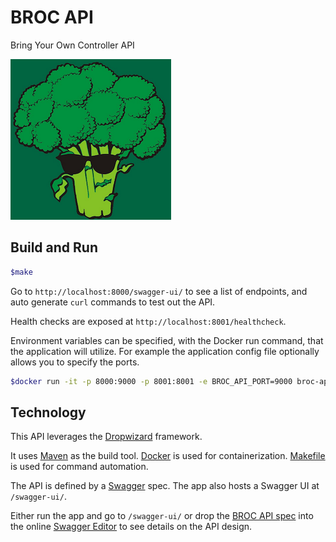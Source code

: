 # BROC API

Bring Your Own Controller API

![cool-broccoli](cool-broccoli.png)

## Build and Run

```bash
$make
```

Go to `http://localhost:8000/swagger-ui/` to see a list of endpoints, and auto generate `curl` commands to test out the API.

Health checks are exposed at `http://localhost:8001/healthcheck`.

Environment variables can be specified, with the Docker run command, that the application will utilize. For example the application config file optionally allows you to specify the ports.

```bash
$docker run -it -p 8000:9000 -p 8001:8001 -e BROC_API_PORT=9000 broc-api
```

## Technology

This API leverages the [Dropwizard](https://www.dropwizard.io/1.3.5/docs/) framework.

It uses [Maven](https://maven.apache.org/) as the build tool. [Docker](https://www.docker.com/) is used for containerization. [Makefile](https://www.gnu.org/software/make/manual/html_node/Introduction.html) is used for command automation.

The API is defined by a [Swagger](https://swagger.io/) spec. The app also hosts a Swagger UI at `/swagger-ui/`.

Either run the app and go to `/swagger-ui/` or drop the [BROC API spec](./spec/api.yml) into the online [Swagger Editor](https://editor.swagger.io/) to see details on the API design.
